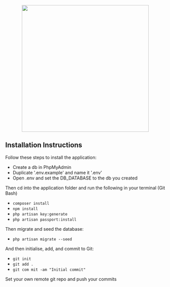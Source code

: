 <p align="center"><img src="https://miro.medium.com/max/984/1*IHI90aWzUnrcfHDuh08YTg.png" width="400"></p>

## Installation Instructions

Follow these steps to install the application:

- Create a db in PhpMyAdmin
- Duplicate '.env.example' and name it '.env'
- Open .env and set the DB_DATABASE to the db you created

Then cd into the application folder and run the following in your terminal (Git Bash)

- `composer install`
- `npm install`
- `php artisan key:generate`
- `php artisan passport:install`

Then migrate and seed the database:

- `php artisan migrate --seed`

And then initialise, add, and commit to Git:

- `git init`
- `git add .`
- `git com mit -am "Initial commit"`

Set your own remote git repo and push your commits
